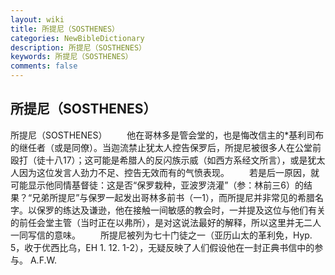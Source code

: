 ```yaml
---
layout: wiki
title: 所提尼（SOSTHENES）
categories: NewBibleDictionary
description: 所提尼（SOSTHENES）
keywords: 所提尼（SOSTHENES）
comments: false
---
```


## 所提尼（SOSTHENES）



所提尼（SOSTHENES）
　　他在哥林多是管会堂的，也是悔改信主的*基利司布的继任者（或是同僚）。当迦流禁止犹太人控告保罗后，所提尼被很多人在公堂前殴打（徒十八17）；这可能是希腊人的反闪族示威（如西方系经文所言），或是犹太人因为这位发言人劲力不足、控告无效而有的气愤表现。
　　若是后一原因，就可能显示他同情基督徒：这是否“保罗栽种，亚波罗浇灌”（参：林前三6）的结果？“兄弟所提尼”与保罗一起发出哥林多前书（一1），而所提尼并非常见的希腊名字。以保罗的练达及谦逊，他在接触一间敏感的教会时，一并提及这位与他们有关的前任会堂主管（当时正在以弗所），是对这说法最好的解释，所以这里并无二人一同写信的意味。
　　所提尼被列为七十门徒之一（亚历山太的革利免，Hyp.
5，收于优西比乌，EH 1. 12. 1-2），无疑反映了人们假设他在一封正典书信中的参与。
A.F.W.




